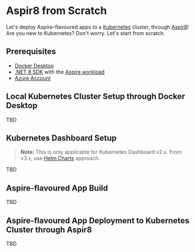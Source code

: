 # Aspir8 from Scratch

Let's deploy Aspire-flavoured apps to a [Kubernetes](https://kubernetes.io/) cluster, through [Aspir8](https://github.com/prom3theu5/aspirational-manifests)! Are you new to Kubernetes? Don't worry. Let's start from scratch.

## Prerequisites

- [Docker Desktop](https://www.docker.com/products/docker-desktop/)
- [.NET 8 SDK](https://dotnet.microsoft.com/en-us/download/dotnet/8.0) with the [Aspire workload](https://learn.microsoft.com/dotnet/aspire/get-started/aspire-overview)
- [Azure Account](https://azure.microsoft.com/free)

## Local Kubernetes Cluster Setup through Docker Desktop

TBD

## Kubernetes Dashboard Setup

> **Note:** This is only applicable for Kubernetes Dashboard v2.x. From v3.x, use [Helm Charts](https://artifacthub.io/packages/helm/k8s-dashboard/kubernetes-dashboard) approach.

TBD

## Aspire-flavoured App Build

TBD

## Aspire-flavoured App Deployment to Kubernetes Cluster through Aspir8

TBD
